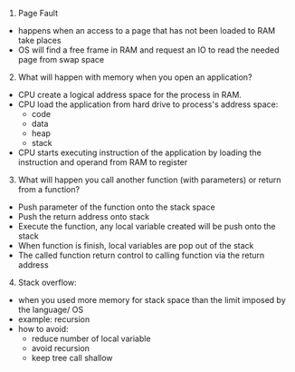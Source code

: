 1. Page Fault
- happens when an access to a page that has not been loaded to RAM take places
- OS will find a free frame in RAM and request an IO to read the 
needed page from swap space 

2. What will happen with memory when you open an application?
- CPU create a logical address space for the process in RAM.
- CPU load the application from hard drive to process's address space:
    - code 
    - data
    - heap
    - stack
- CPU starts executing instruction of the application by loading 
the instruction and operand from RAM to register

3. What will happen you call another function (with parameters) or return from a function?     
- Push parameter of the function onto the stack space
- Push the return address onto stack
- Execute the function, any local variable created will be push onto the stack
- When function is finish, local variables are pop out of the stack
- The called function return control to calling function via the 
return address

4. Stack overflow:
- when you used more memory for stack space than the limit imposed by 
the language/ OS
- example: recursion
- how to avoid:
    - reduce number of local variable
    - avoid recursion
    - keep tree call shallow
